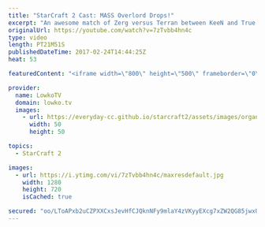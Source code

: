 ```yaml
---
title: "StarCraft 2 Cast: MASS Overlord Drops!"
excerpt: "An awesome match of Zerg versus Terran between KeeN and True. Subscribe for more videos: http://lowko.tv/youtube More StarCraft 2 Casts: https://goo.gl/LsmBuQ  In this professional match of Zerg versus Terran in StarCraft 2, the Terran player decides to go for a Mech based strategy. However, instead"
originalUrl: https://youtube.com/watch?v=7zTvbb4hn4c
type: video
length: PT21M51S
publishedDateTime: 2017-02-24T14:44:25Z
heat: 53

featuredContent: "<iframe width=\"800\" height=\"500\" frameborder=\"0\" src=\"https://www.youtube.com/embed/7zTvbb4hn4c\" allow=\"accelerometer; autoplay; encrypted-media; gyroscope; picture-in-picture\" allowfullscreen></iframe>"

provider:
  name: LowkoTV
  domain: lowko.tv
  images:
    - url: https://everyday-cc.github.io/starcraft2/assets/images/organizations/lowko.tv-50x50.jpg
      width: 50
      height: 50

topics:
  - StarCraft 2

images:
  - url: https://i.ytimg.com/vi/7zTvbb4hn4c/maxresdefault.jpg
    width: 1280
    height: 720
    isCached: true

secured: "oo/LToAPxb2uCZPXXCxsJevHfCJQknNFy9mlaY4zVKyyEXcg7xZW2QG85jwxUywrGXX4qR/8MabPJEq0rGYp+AJzT1LHN1dd4bMSs3d9hD2/C0QwQHMCuXJo5zlR4qgKpmFjujq3vtH4q/bZbhq4U8glJAoyvji6lHGdzfqwfSysv5mO3xup5Rgxrx+iOC4CQSCBJ3HnehTFYcpFqmiIUIrFk/octHa6y4rk/+GYkECDHsY5bQB+EgRAYJnZm+fVn9dMgvYddIamuu4XeVBGxyQFtTS/mP5yzpAth8CaOlakLasHrbKfYPlsksVM/69D57fVVGtBpg0nW+kaIs6PktNpNklU1OHOL9R7UiLtRZ4lML8QN9yf4KUBS5m86TBIa5zAejt32uSNIDXBQ9TK4Nm5oIQXfODzbdfBQlwisVMLGebsFuRxIOW2X4/ZHQ9M;5CMbWtaSs7IW+Op+j+rmdw=="
---
```


